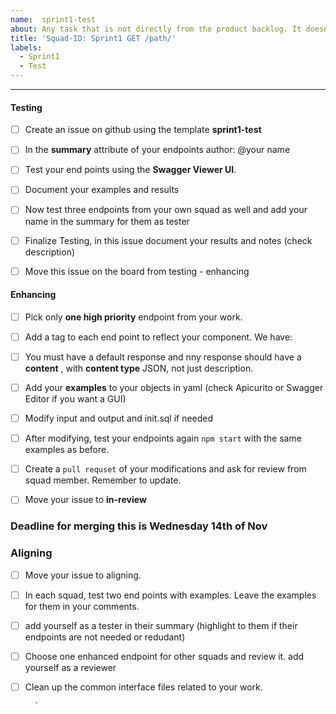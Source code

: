 ```yaml
---
name:  sprint1-test
about: Any task that is not directly from the product backlog. It doesn't have to be technical
title: 'Squad-ID: Sprint1 GET /path/'
labels:
  - Sprint1
  - Test
---
```


---


#### Testing

- [ ] Create an issue on github using the template **sprint1-test** 
   
- [ ] In the **summary** attribute of your endpoints  author: @your name
    
- [ ] Test your end points using the **Swagger Viewer UI**. 

- [ ] Document your examples and results 
    
- [ ] Now test three endpoints from your own squad as well and add your name in the summary for them as tester
    
- [ ] Finalize Testing, in this issue document your results and notes (check description)

- [ ] Move this issue on the board from testing - enhancing


#### Enhancing


- [ ] Pick only **one high priority** endpoint from your work. 

- [ ] Add a tag to each end point to reflect your component. We have:
   
- [ ] You must have a default response and nny response should have a **content** , with **content type** JSON, not just description.

- [ ] Add your **examples** to your objects in yaml (check Apicurito or Swagger Editor if you want a GUI)

- [ ] Modify input and output and init.sql if needed

- [ ] After modifying, test your endpoints again `npm start` with the same examples as before. 

- [ ] Create a `pull requset` of your modifications and ask for review from squad member. Remember to update.

- [ ] Move your issue to **in-review**

### Deadline for merging this is Wednesday 14th of Nov

### Aligning

- [ ] Move your issue to aligning. 

- [ ] In each squad, test two end points with examples. Leave the examples for them in your comments.

- [ ] add yourself as a tester in their summary (highlight to them if their endpoints are not needed or redudant)


- [ ] Choose one enhanced endpoint for other squads and review it. add yourself as a reviewer
  
- [ ] Clean up the common interface files related to your work.


        `






